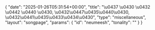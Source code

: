 {
    "date": "2025-01-26T05:31:54+00:00",
    "title": "\u0437 \u0430 \u0432 \u0442 \u0440 \u0430, \u0432\u0447\u0435\u0440\u0430, \u0432\u0441\u0435\u0433\u0434\u0430",
    "type": "miscellaneous",
    "layout": "songpage",
    "params": {
        "id": "neumeesh",
        "tonality": ""
    }
}